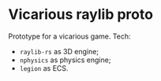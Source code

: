 Vicarious raylib proto
======================

Prototype for a vicarious game. Tech:
 - `raylib-rs` as 3D engine;
 - `nphysics` as physics engine;
 - `legion` as ECS.